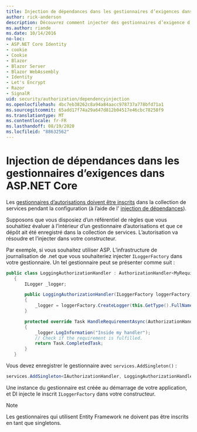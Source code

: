```yaml
---
title: Injection de dépendances dans les gestionnaires d’exigences dans ASP.NET Core
author: rick-anderson
description: Découvrez comment injecter des gestionnaires d’exigence d’autorisation dans une application ASP.NET Core à l’aide de l’injection de dépendances.
ms.author: riande
ms.date: 10/14/2016
no-loc:
- ASP.NET Core Identity
- cookie
- Cookie
- Blazor
- Blazor Server
- Blazor WebAssembly
- Identity
- Let's Encrypt
- Razor
- SignalR
uid: security/authorization/dependencyinjection
ms.openlocfilehash: 4bc7eb38262c8a94a84aacc978737a778bfd71a1
ms.sourcegitcommit: 65add17f74a29a647d812b04517e46cbc78258f9
ms.translationtype: MT
ms.contentlocale: fr-FR
ms.lasthandoff: 08/19/2020
ms.locfileid: "88632562"
---
```

# <a name="dependency-injection-in-requirement-handlers-in-aspnet-core"></a>Injection de dépendances dans les gestionnaires d’exigences dans ASP.NET Core

<a name="security-authorization-di"></a>

Les [gestionnaires d’autorisations doivent être inscrits](xref:security/authorization/policies#handler-registration) dans la collection de services pendant la configuration (à l’aide de l' [injection de dépendances](xref:fundamentals/dependency-injection)).

Supposons que vous disposiez d’un référentiel de règles que vous souhaitiez évaluer à l’intérieur d’un gestionnaire d’autorisations et que ce dépôt ait été enregistré dans la collection de services. L’autorisation va résoudre et l’injecter dans votre constructeur.

Par exemple, si vous souhaitez utiliser ASP. L’infrastructure de journalisation de .net que vous souhaiteriez injecter `ILoggerFactory` dans votre gestionnaire. Un tel gestionnaire peut se présenter comme suit :

```csharp
public class LoggingAuthorizationHandler : AuthorizationHandler<MyRequirement>
   {
       ILogger _logger;

       public LoggingAuthorizationHandler(ILoggerFactory loggerFactory)
       {
           _logger = loggerFactory.CreateLogger(this.GetType().FullName);
       }

       protected override Task HandleRequirementAsync(AuthorizationHandlerContext context, MyRequirement requirement)
       {
           _logger.LogInformation("Inside my handler");
           // Check if the requirement is fulfilled.
           return Task.CompletedTask;
       }
   }
   ```

Vous devez enregistrer le gestionnaire avec `services.AddSingleton()` :

```csharp
services.AddSingleton<IAuthorizationHandler, LoggingAuthorizationHandler>();
```

Une instance du gestionnaire est créée au démarrage de votre application, et DI injecte le inscrit `ILoggerFactory` dans votre constructeur.

> [!NOTE]
> Les gestionnaires qui utilisent Entity Framework ne doivent pas être inscrits en tant que singletons.
